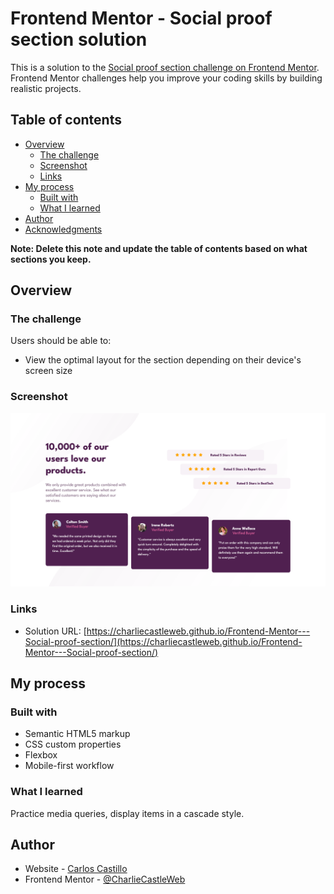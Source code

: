 # Frontend Mentor - Social proof section solution

This is a solution to the [Social proof section challenge on Frontend Mentor](https://www.frontendmentor.io/challenges/social-proof-section-6e0qTv_bA). Frontend Mentor challenges help you improve your coding skills by building realistic projects. 

## Table of contents

- [Overview](#overview)
  - [The challenge](#the-challenge)
  - [Screenshot](#screenshot)
  - [Links](#links)
- [My process](#my-process)
  - [Built with](#built-with)
  - [What I learned](#what-i-learned)
- [Author](#author)
- [Acknowledgments](#acknowledgments)

**Note: Delete this note and update the table of contents based on what sections you keep.**

## Overview

### The challenge

Users should be able to:

- View the optimal layout for the section depending on their device's screen size

### Screenshot

![](./images/Screenshot.png)

### Links

- Solution URL: [https://charliecastleweb.github.io/Frontend-Mentor---Social-proof-section/](https://charliecastleweb.github.io/Frontend-Mentor---Social-proof-section/)

## My process

### Built with

- Semantic HTML5 markup
- CSS custom properties
- Flexbox
- Mobile-first workflow

### What I learned

Practice media queries, display items in a cascade style.

## Author

- Website - [Carlos Castillo](https://www.carloscastillo.dev)
- Frontend Mentor - [@CharlieCastleWeb](https://www.frontendmentor.io/profile/CharlieCastleWeb)
